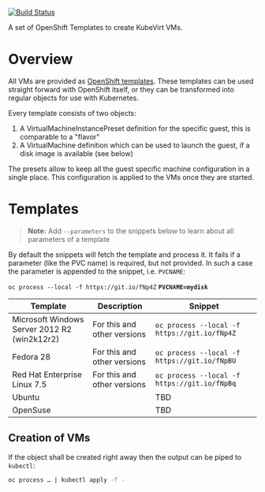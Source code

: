 [![Build Status](https://travis-ci.com/fabiand/common-templates.svg?branch=master)](https://travis-ci.com/fabiand/common-templates)

A set of OpenShift Templates to create KubeVirt VMs.

# Overview

All VMs are provided as [OpenShift templates](https://docs.okd.io/latest/dev_guide/templates.html).
These templates can be used straight forward with OpenShift itself, or they
can be transformed into regular objects for use with Kubernetes.

Every template consists of two objects:

1. A VirtualMachineInstancePreset definition for the specific guest, this is
   comparable to a "flavor"
2. A VirtualMachine definition which can be used to launch the guest, if a disk
   image is available (see below)

The presets allow to keep all the guest specific machine configuration in a
single place. This configuration is applied to the VMs once they are started.

# Templates

> **Note:** Add `--parameters` to the snippets below to learn about all
> parameters of a template


By default the snippets will fetch the template and process it. It fails if
a parameter (like the PVC name) is required, but not provided. In such a case
the parameter is appended to the snippet, i.e. `PVCNAME`:

`oc process --local -f https://git.io/fNp4Z` **`PVCNAME=mydisk`**


| Template | Description | Snippet |
|---|---|---|
| Microsoft Windows Server 2012 R2 (win2k12r2) | For this and other versions | `oc process --local -f https://git.io/fNp4Z` |
| Fedora 28 | For this and other versions | `oc process --local -f https://git.io/fNpBU` |
| Red Hat Enterprise Linux 7.5 | For this and other versions | `oc process --local -f https://git.io/fNpBq` |
| Ubuntu | | TBD |
| OpenSuse | | TBD |

## Creation of VMs

If the object shall be created right away then the output can be piped to
`kubectl`:

```bash
oc process … | kubectl apply -f -
```
